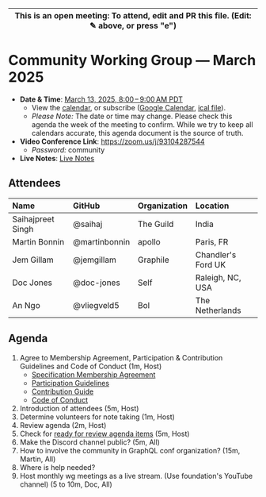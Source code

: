 | This is an open meeting: To attend, edit and PR this file. (Edit: ✎ above, or press "e") |
| ---------------------------------------------------------------------------------------- |

# Community Working Group — March 2025

- **Date & Time**:
  [March 13, 2025, 8:00 – 9:00 AM PDT](https://www.timeanddate.com/worldclock/converter.html?iso=20250313T150000&p1=224&p2=179&p3=136&p4=268&p5=367&p6=438&p7=248&p8=240)
  - View the [calendar][], or subscribe ([Google Calendar][], [ical file][]).
  - _Please Note:_ The date or time may change. Please check this agenda the
    week of the meeting to confirm. While we try to keep all calendars accurate,
    this agenda document is the source of truth.
- **Video Conference Link**: https://zoom.us/j/93104287544
  - _Password:_ community
- **Live Notes**: [Live Notes][]

[calendar]:
  https://calendar.google.com/calendar/embed?src=linuxfoundation.org_ik79t9uuj2p32i3r203dgv5mo8%40group.calendar.google.com
[google calendar]:
  https://calendar.google.com/calendar?cid=bGludXhmb3VuZGF0aW9uLm9yZ19pazc5dDl1dWoycDMyaTNyMjAzZGd2NW1vOEBncm91cC5jYWxlbmRhci5nb29nbGUuY29t
[ical file]:
  https://calendar.google.com/calendar/ical/linuxfoundation.org_ik79t9uuj2p32i3r203dgv5mo8%40group.calendar.google.com/public/basic.ics
[live notes]:
  https://docs.google.com/document/d/1Rc7Lku5rQlqFu65PosBXSWWrPXw5zQmYWVWjiTg0qZA/edit?usp=sharing

## Attendees

<!-- prettier-ignore -->
| Name              | GitHub        | Organization | Location  |
|:------------------|:--------------|:-------------|:----------|
| Saihajpreet Singh | @saihaj       | The Guild    | India     |
| Martin Bonnin     | @martinbonnin | apollo       | Paris, FR |
| Jem Gillam        | @jemgillam    | Graphile     | Chandler's Ford UK |
| Doc Jones         | @doc-jones    | Self         | Raleigh, NC, USA   |
| An Ngo            | @vliegveld5   | Bol          | The Netherlands   |

## Agenda

1. Agree to Membership Agreement, Participation & Contribution Guidelines and
   Code of Conduct (1m, Host)
   - [Specification Membership Agreement](https://github.com/graphql/foundation)
   - [Participation Guidelines](https://github.com/graphql/graphql-wg#participation-guidelines)
   - [Contribution Guide](https://github.com/graphql/graphql-spec/blob/main/CONTRIBUTING.md)
   - [Code of Conduct](https://github.com/graphql/foundation/blob/master/CODE-OF-CONDUCT.md)
1. Introduction of attendees (5m, Host)
1. Determine volunteers for note taking (1m, Host)
1. Review agenda (2m, Host)
1. Check for
   [ready for review agenda items](https://github.com/graphql/community-wg/issues?q=is%3Aissue+is%3Aopen+label%3A%22Ready+for+review+%F0%9F%99%8C%22+sort%3Aupdated-desc)
   (5m, Host)
1. Make the Discord channel public? (5m, All)
2. How to involve the community in GraphQL conf organization? (15m, Martin, All)
  1. Where is help needed?
3. Host monthly wg meetings as a live stream. (Use foundation's YouTube channel) (5 to 10m, Doc, All)
